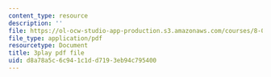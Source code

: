 ```yaml
---
content_type: resource
description: ''
file: https://ol-ocw-studio-app-production.s3.amazonaws.com/courses/8-03sc-physics-iii-vibrations-and-waves-fall-2016/d8a78a5c6c941c1dd7193eb94c795400_sBKHUPDUI1o.pdf
file_type: application/pdf
resourcetype: Document
title: 3play pdf file
uid: d8a78a5c-6c94-1c1d-d719-3eb94c795400
---
```

